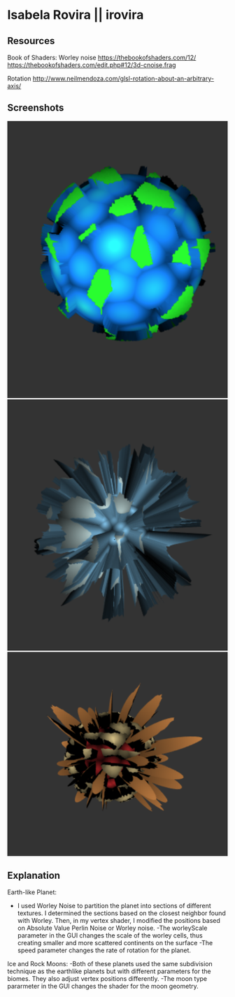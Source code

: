 # Isabela Rovira || irovira
## Resources
Book of Shaders:
Worley noise
https://thebookofshaders.com/12/
https://thebookofshaders.com/edit.php#12/3d-cnoise.frag

Rotation
http://www.neilmendoza.com/glsl-rotation-about-an-arbitrary-axis/


## Screenshots

![](earth.png)
![](iceMoon.png)
![](rockMoon.png)
## Explanation

Earth-like Planet:
- I used Worley Noise to partition the planet into sections of different textures. I determined the sections based on the closest neighbor found with Worley. Then, in my vertex shader, I modified the positions based on Absolute Value Perlin Noise or Worley noise.
-The worleyScale parameter in the GUI changes the scale of the worley cells, thus creating smaller and more scattered continents on the surface
-The speed parameter changes the rate of rotation for the planet.

Ice and Rock Moons:
-Both of these planets used the same subdivision technique as the earthlike planets but with different parameters for the biomes. They also adjust vertex positions differently.
-The moon type pararmeter in the GUI changes the shader for the moon geometry.



